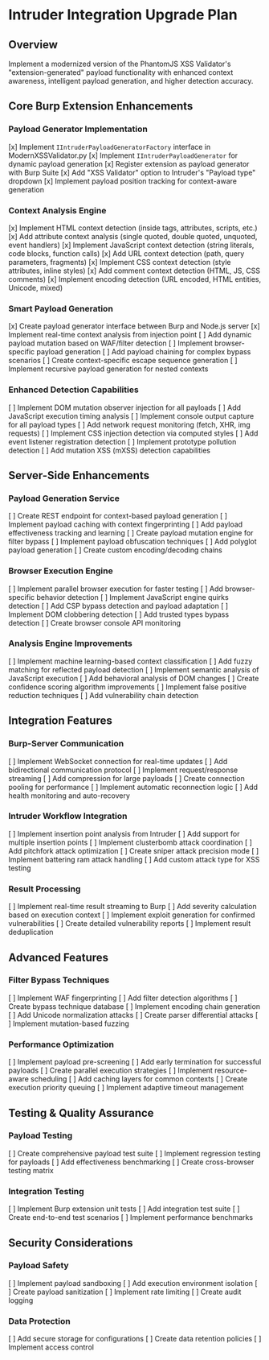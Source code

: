 # Intruder Integration Upgrade Plan

## Overview

Implement a modernized version of the PhantomJS XSS Validator's "extension-generated" payload functionality with
enhanced context awareness, intelligent payload generation, and higher detection accuracy.

## Core Burp Extension Enhancements

### Payload Generator Implementation

[x] Implement `IIntruderPayloadGeneratorFactory` interface in ModernXSSValidator.py
[x] Implement `IIntruderPayloadGenerator` for dynamic payload generation
[x] Register extension as payload generator with Burp Suite
[x] Add "XSS Validator" option to Intruder's "Payload type" dropdown
[x] Implement payload position tracking for context-aware generation

### Context Analysis Engine

[x] Implement HTML context detection (inside tags, attributes, scripts, etc.)
[x] Add attribute context analysis (single quoted, double quoted, unquoted, event handlers)
[x] Implement JavaScript context detection (string literals, code blocks, function calls)
[x] Add URL context detection (path, query parameters, fragments)
[x] Implement CSS context detection (style attributes, inline styles)
[x] Add comment context detection (HTML, JS, CSS comments)
[x] Implement encoding detection (URL encoded, HTML entities, Unicode, mixed)

### Smart Payload Generation

[x] Create payload generator interface between Burp and Node.js server
[x] Implement real-time context analysis from injection point
[ ] Add dynamic payload mutation based on WAF/filter detection
[ ] Implement browser-specific payload generation
[ ] Add payload chaining for complex bypass scenarios
[ ] Create context-specific escape sequence generation
[ ] Implement recursive payload generation for nested contexts

### Enhanced Detection Capabilities

[ ] Implement DOM mutation observer injection for all payloads
[ ] Add JavaScript execution timing analysis
[ ] Implement console output capture for all payload types
[ ] Add network request monitoring (fetch, XHR, img requests)
[ ] Implement CSS injection detection via computed styles
[ ] Add event listener registration detection
[ ] Implement prototype pollution detection
[ ] Add mutation XSS (mXSS) detection capabilities

## Server-Side Enhancements

### Payload Generation Service

[ ] Create REST endpoint for context-based payload generation
[ ] Implement payload caching with context fingerprinting
[ ] Add payload effectiveness tracking and learning
[ ] Create payload mutation engine for filter bypass
[ ] Implement payload obfuscation techniques
[ ] Add polyglot payload generation
[ ] Create custom encoding/decoding chains

### Browser Execution Engine

[ ] Implement parallel browser execution for faster testing
[ ] Add browser-specific behavior detection
[ ] Implement JavaScript engine quirks detection
[ ] Add CSP bypass detection and payload adaptation
[ ] Implement DOM clobbering detection
[ ] Add trusted types bypass detection
[ ] Create browser console API monitoring

### Analysis Engine Improvements

[ ] Implement machine learning-based context classification
[ ] Add fuzzy matching for reflected payload detection
[ ] Implement semantic analysis of JavaScript execution
[ ] Add behavioral analysis of DOM changes
[ ] Create confidence scoring algorithm improvements
[ ] Implement false positive reduction techniques
[ ] Add vulnerability chain detection

## Integration Features

### Burp-Server Communication

[ ] Implement WebSocket connection for real-time updates
[ ] Add bidirectional communication protocol
[ ] Implement request/response streaming
[ ] Add compression for large payloads
[ ] Create connection pooling for performance
[ ] Implement automatic reconnection logic
[ ] Add health monitoring and auto-recovery

### Intruder Workflow Integration

[ ] Implement insertion point analysis from Intruder
[ ] Add support for multiple insertion points
[ ] Implement clusterbomb attack coordination
[ ] Add pitchfork attack optimization
[ ] Create sniper attack precision mode
[ ] Implement battering ram attack handling
[ ] Add custom attack type for XSS testing

### Result Processing

[ ] Implement real-time result streaming to Burp
[ ] Add severity calculation based on execution context
[ ] Implement exploit generation for confirmed vulnerabilities
[ ] Create detailed vulnerability reports
[ ] Implement result deduplication

## Advanced Features

### Filter Bypass Techniques

[ ] Implement WAF fingerprinting
[ ] Add filter detection algorithms
[ ] Create bypass technique database
[ ] Implement encoding chain generation
[ ] Add Unicode normalization attacks
[ ] Create parser differential attacks
[ ] Implement mutation-based fuzzing

### Performance Optimization

[ ] Implement payload pre-screening
[ ] Add early termination for successful payloads
[ ] Create parallel execution strategies
[ ] Implement resource-aware scheduling
[ ] Add caching layers for common contexts
[ ] Create execution priority queuing
[ ] Implement adaptive timeout management

## Testing & Quality Assurance

### Payload Testing

[ ] Create comprehensive payload test suite
[ ] Implement regression testing for payloads
[ ] Add effectiveness benchmarking
[ ] Create cross-browser testing matrix

### Integration Testing

[ ] Implement Burp extension unit tests
[ ] Add integration test suite
[ ] Create end-to-end test scenarios
[ ] Implement performance benchmarks

## Security Considerations

### Payload Safety

[ ] Implement payload sandboxing
[ ] Add execution environment isolation
[ ] Create payload sanitization
[ ] Implement rate limiting
[ ] Create audit logging

### Data Protection

[ ] Add secure storage for configurations
[ ] Create data retention policies
[ ] Implement access control
